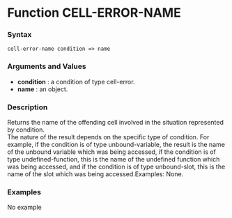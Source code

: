 <!-- Generated on 05/10/2020 by https://github.com/anto2oo/clhs-evolved -->

# Function CELL-ERROR-NAME

### Syntax
`cell-error-name condition => name`  


### Arguments and Values
- **condition** : a condition of type cell-error.   
- **name** : an object.   


### Description
Returns the name of the offending cell involved in the situation represented by condition.  
The nature of the result depends on the specific type of condition. For example, if the condition is of type unbound-variable, the result is the name of the unbound variable which was being accessed, if the condition is of type undefined-function, this is the name of the undefined function which was being accessed, and if the condition is of type unbound-slot, this is the name of the slot which was being accessed.Examples: None.



### Examples
No example  
